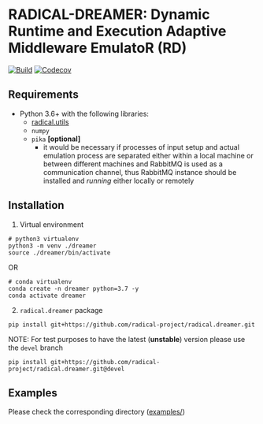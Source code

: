 # RADICAL-DREAMER: Dynamic Runtime and Execution Adaptive Middleware EmulatoR (RD)

[![Build](https://github.com/radical-project/radical.dreamer/actions/workflows/ci.yml/badge.svg)](https://github.com/radical-project/radical.dreamer/actions/workflows/ci.yml)
[![Codecov](https://codecov.io/gh/radical-project/radical.dreamer/branch/devel/graph/badge.svg)](https://codecov.io/gh/radical-project/radical.dreamer)


## Requirements

* Python 3.6+ with the following libraries:
  * [radical.utils](https://github.com/radical-cybertools/radical.utils)
  * `numpy`
  * `pika` **[optional]**
    * it would be necessary if processes of input setup and actual emulation 
      process are separated either within a local machine or between different 
      machines and RabbitMQ is used as a communication channel, thus RabbitMQ 
      instance should be installed and *running* either locally or remotely

## Installation

1) Virtual environment
```shell script
# python3 virtualenv
python3 -m venv ./dreamer
source ./dreamer/bin/activate
```
OR
```shell script
# conda virtualenv
conda create -n dreamer python=3.7 -y
conda activate dreamer
```
2) `radical.dreamer` package
```shell script
pip install git+https://github.com/radical-project/radical.dreamer.git
```
NOTE: For test purposes to have the latest (**unstable**) version please use 
the `devel` branch
```shell script
pip install git+https://github.com/radical-project/radical.dreamer.git@devel
```

## Examples

Please check the corresponding directory ([examples/](examples/)) 
